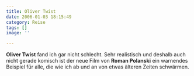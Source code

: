 ```yaml
---
title: Oliver Twist
date: 2006-01-03 18:15:49
category: Reise
tags: []
image: ''

---
```


**Oliver Twist** fand ich gar nicht schlecht. Sehr realistisch und deshalb auch nicht gerade komisch ist der neue Film von **Roman Polanski** ein warnendes Beispiel für alle, die wie ich ab und an von etwas älteren Zeiten schwärmen.
